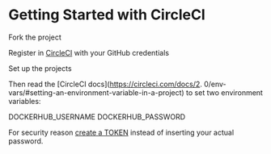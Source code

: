 # Getting Started with CircleCI

Fork the project

Register in [CircleCI](https://circleci.com) with your GitHub credentials

Set up the projects

Then read the [CircleCI docs](https://circleci.com/docs/2.
0/env-vars/#setting-an-environment-variable-in-a-project) to set two 
environment variables:

DOCKERHUB_USERNAME
DOCKERHUB_PASSWORD 

For security reason [create a TOKEN](https://hub.docker.com/settings/security)
instead of inserting your actual password.






